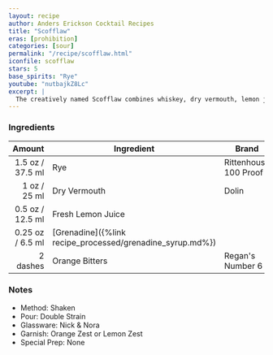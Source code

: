 ```yaml
---
layout: recipe
author: Anders Erickson Cocktail Recipes
title: "Scofflaw"
eras: [prohibition]
categories: [sour]
permalink: "/recipe/scofflaw.html"
iconfile: scofflaw
stars: 5
base_spirits: "Rye"
youtube: "nutbajkZ8Lc"
excerpt: |
  The creatively named Scofflaw combines whiskey, dry vermouth, lemon juice and grenadine. It was invented in Paris during U.S. Prohibition.
---
```


### Ingredients

|   Amount | Ingredient                                      | Brand                 |
| -------: | ----------------------------------------------- | --------------------- |
|   1.5 oz / 37.5 ml | Rye                                             | Rittenhouse 100 Proof |
|     1 oz / 25 ml | Dry Vermouth                                    | Dolin                 |
|   0.5 oz / 12.5 ml | Fresh Lemon Juice                               |
|  0.25 oz / 6.5 ml | [Grenadine]({%link recipe_processed/grenadine_syrup.md%}) |
| 2 dashes | Orange Bitters                                  | Regan's Number 6      |

### Notes

- Method: Shaken
- Pour: Double Strain
- Glassware: Nick & Nora
- Garnish: Orange Zest or Lemon Zest
- Special Prep: None
